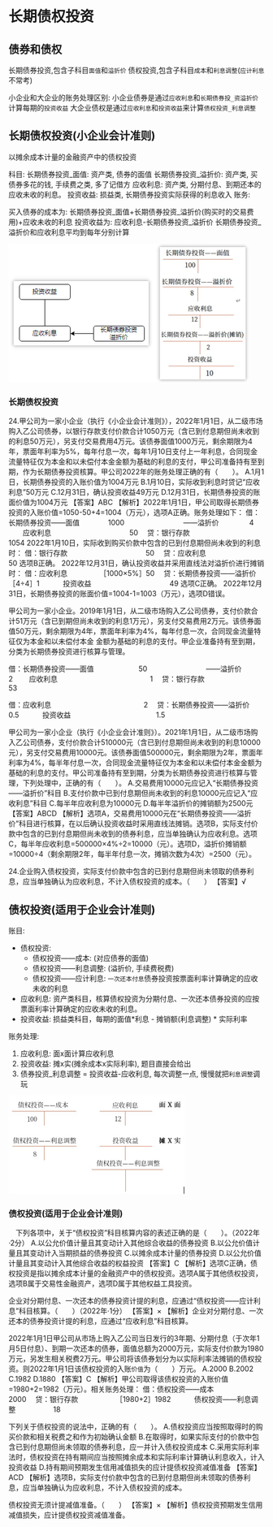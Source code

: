 # 长期债权投资


## 债券和债权

长期债券投资,包含子科目`面值`和`溢折价`
债权投资,包含子科目`成本`和`利息调整`(`应计利息`不常考)

小企业和大企业的账务处理区别:
小企业债券是通过`应收利息`和`长期债券投_资溢折价`计算每期的`投资收益`
大企业债权是通过`应收利息`和`投资收益`来计算`债权投资_利息调整`






## 长期债权投资(小企业会计准则)
以摊余成本计量的金融资产中的债权投资


科目:
长期债券投资_面值: 资产类, 债券的面值
长期债券投资_溢折价: 资产类, 买债券多花的钱, 手续费之类, 多了记借方
应收利息: 资产类, 分期付息、到期还本的应收未收的利息。
投资收益: 损益类, 长期债券投资实际获得的利息收入
账务:

买入债券的成本为: 长期债券投资_面值+长期债券投资_溢折价(购买时的交易费用)+应收未收的利息
投资收益为: 应收利息-长期债券投资_溢折价
长期债券投资_溢折价和应收利息平均到每年分别计算


![](./实务_非流动资产_长期债权投资/1.png)


### 长期债权投资
24.甲公司为一家小企业（执行《小企业会计准则》），2022年1月1日，从二级市场购入乙公司债券，以银行存款支付价款合计1050万元（含已到付息期但尚未收到的利息50万元），另支付交易费用4万元。该债券面值1000万元，剩余期限为4年，票面年利率为5%，每年付息一次，每年1月10日支付上一年利息，合同现金流量特征仅为本金和以未偿付本金金额为基础的利息的支付，甲公司准备持有至到期，作为长期债券投资核算。甲公司2022年的账务处理正确的有（　　）。
A.1月1日，长期债券投资的入账价值为1004万元
B.1月10日，实际收到利息时贷记“应收利息”50万元
C.12月31日，确认投资收益49万元
D.12月31日，长期债券投资的账面价值为1004万元
【答案】ABC
【解析】2022年1月1日，甲公司取得长期债券投资的入账价值=1050-50+4=1004（万元），选项A正确。账务处理如下：
借：长期债券投资——面值　　　　1000
　　　　　　　　——溢折价　　 　　4
　　应收利息　　　　　　　　　　　50
　贷：银行存款　　　　　　　　　　1054
2022年1月10日，实际收到购买价款中包含的已到付息期但尚未收到的利息时：
借：银行存款　　　　　　　　　　　50
　贷：应收利息　　　　　　　　　　　50
选项B正确。
2022年12月31日，确认投资收益并采用直线法对溢折价进行摊销时：
借：应收利息　　　　　［1000×5%］50
　贷：长期债券投资——溢折价 ［4÷4］1
　　　投资收益　　　　　　　　　　　49
选项C正确。
2022年12月31日，长期债券投资的账面价值=1004-1=1003（万元），选项D错误。


甲公司为一家小企业。2019年1月1日，从二级市场购入乙公司债券，支付价款合计51万元（含已到期但尚未收到的利息1万元），另支付交易费用2万元。该债券面值50万元，剩余期限为4年，票面年利率为4%，每年付息一次，合同现金流量特征仅为本金和以未偿付本金 金额为基础的利息的支付。甲企业准备持有至到期，分类为长期债券投资进行核算与管理。


借：长期债券投资——面值　　　　　　 50
　　　　　　　　——溢折价　　　　　　2
　　应收利息　　　　　　　　　　　　　1
　贷：银行存款　　　　　　　　　　　　 53


借：应收利息　　　　　　　　　　　　　2
　贷：长期债券投资——溢折价　　　　　 0.5
　　　投资收益　　　　　　　　　　　　1.5

甲公司为一家小企业（执行《小企业会计准则》）。2021年1月1日，从二级市场购入乙公司债券，支付价款合计510000元（含已到付息期但尚未收到的利息10000元），另支付交易费用10000元。该债券面值500000元，剩余期限为2年，票面年利率为4%，每半年付息一次，合同现金流量特征仅为本金和以未偿付本金金额为基础的利息的支付。甲公司准备持有至到期，分类为长期债券投资进行核算与管理，下列处理中，正确的有（　　）。
A.交易费用10000元应记入“长期债券投资——溢折价”科目
B.支付价款中已到付息期但尚未收到的利息10000元应记入“应收利息”科目
C.每半年应收利息为10000元
D.每半年溢折价的摊销额为2500元
【答案】ABCD
【解析】选项A，交易费用10000元在“长期债券投资——溢折价”科目进行核算，在以后确认投资收益时采用直线法摊销。选项B，实际支付价款中包含的已到付息期但尚未收到的债券利息，应当单独确认为应收利息。选项C，每半年应收利息=500000×4%÷2=10000（元）。选项D，溢折价摊销额=10000÷4（剩余期限2年，每半年付息一次，摊销次数为4次）=2500（元）。



24.企业购入债权投资，实际支付价款中包含的已到付息期但尚未领取的债券利息，应当单独确认为应收利息，不计入债权投资的成本。（　　）
【答案】√


## 债权投资(适用于企业会计准则)


账目:
- 债权投资:
    - 债权投资——成本: (对应债券的面值)
    - 债权投资——利息调整: (溢折价, 手续费税费)
    - 债权投资——应计利息: `一次还本付息`债券投资按票面利率计算确定的应收未收的利息
- 应收利息: 资产类科目，核算债权投资为分期付息、一次还本债券投资的应按票面利率计算确定的应收未收的利息。
- 投资收益: 损益类科目，每期的面值*利息 - 摊销额(利息调整) * 实际利率



账务处理:
1. 应收利息: 面x面计算应收利息
2. 投资收益: 摊x实(摊余成本x实际利率), 题目直接会给出
3. 债券投资_利息调整 = 投资收益-应收利息, 每次调整一点, 慢慢就把`利息调整`调玩

![](./实务_非流动资产_长期债权投资/2.png)

### 债权投资(适用于企业会计准则)
　下列各项中，关于“债权投资”科目核算内容的表述正确的是（　　）。（2022年·2分）
A.以公允价值计量且其变动计入其他综合收益的债券投资
B.以公允价值计量且其变动计入当期损益的债券投资
C.以摊余成本计量的债券投资
D.以公允价值计量且其变动计入其他综合收益的权益投资
【答案】C
【解析】选项C正确，债权投资是指以摊余成本计量的金融资产中的债权投资。选项A属于其他债权投资，选项B属于交易性金融资产，选项D属于其他权益工具投资。


企业对分期付息、一次还本的债券投资计提的利息，应通过“债权投资——应计利息”科目核算。（　　）（2022年·1分）
【答案】×
【解析】企业对分期付息、一次还本的债券投资计提的利息，应通过“应收利息”科目核算。

2022年1月1日甲公司从市场上购入乙公司当日发行的3年期、分期付息（于次年1月5日付息）、到期一次还本的债券，面值总额为2000万元，实际支付价款为1980万元，另发生相关税费2万元。甲公司将该债券划分为以实际利率法摊销的债权投资。则2022年1月1日该债权投资的入账`价值`为（　　）万元。
A.2000
B.2002
C.1982
D.1880
【答案】C
【解析】甲公司取得该债权投资的入账价值=1980+2=1982（万元）。相关账务处理：
借：债权投资——成本　　　　　　 2000
　贷：银行存款　　　　　 ［1980+2］1982
　　　债权投资——利息调整　　　　　 18

下列关于债权投资的说法中，正确的有（　　）。
A.债权投资应当按照取得时的购买价款和相关税费之和作为初始确认金额
B.在取得时，如果实际支付的价款中包含已到付息期但尚未领取的债券利息，应一并计入债权投资成本
C.采用实际利率法时，债权投资在持有期间应当按照摊余成本和实际利率计算确认利息收入，计入投资收益
D.持有期间预期发生信用减值损失的应计提债权投资减值准备
【答案】ACD
【解析】选项B，实际支付价款中包含的已到付息期但尚未领取的债券利息，应当单独确认为应收利息，不计入债权投资的成本。


债权投资无须计提减值准备。（　　）
【答案】×
【解析】债权投资预期发生信用减值损失，应计提债权投资减值准备。

